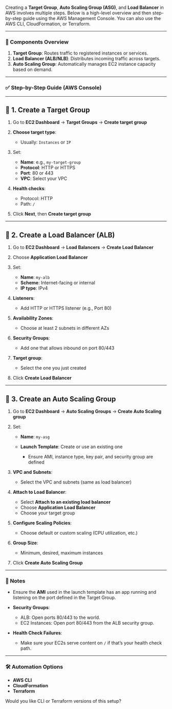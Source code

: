 Creating a **Target Group**, **Auto Scaling Group (ASG)**, and **Load Balancer** in AWS involves multiple steps. Below is a high-level overview and then step-by-step guide using the AWS Management Console. You can also use the AWS CLI, CloudFormation, or Terraform.

---

### 🧭 Components Overview

1. **Target Group**: Routes traffic to registered instances or services.
2. **Load Balancer (ALB/NLB)**: Distributes incoming traffic across targets.
3. **Auto Scaling Group**: Automatically manages EC2 instance capacity based on demand.

---

### ✅ Step-by-Step Guide (AWS Console)

---

## 🔹 1. Create a Target Group

1. Go to **EC2 Dashboard** → **Target Groups** → **Create target group**
2. **Choose target type**:

   * Usually: `Instances` or `IP`
3. Set:

   * **Name**: e.g., `my-target-group`
   * **Protocol**: HTTP or HTTPS
   * **Port**: 80 or 443
   * **VPC**: Select your VPC
4. **Health checks**:

   * Protocol: HTTP
   * Path: `/`
5. Click **Next**, then **Create target group**

---

## 🔹 2. Create a Load Balancer (ALB)

1. Go to **EC2 Dashboard** → **Load Balancers** → **Create Load Balancer**
2. Choose **Application Load Balancer**
3. Set:

   * **Name**: `my-alb`
   * **Scheme**: Internet-facing or internal
   * **IP type**: IPv4
4. **Listeners**:

   * Add HTTP or HTTPS listener (e.g., Port 80)
5. **Availability Zones**:

   * Choose at least 2 subnets in different AZs
6. **Security Groups**:

   * Add one that allows inbound on port 80/443
7. **Target group**:

   * Select the one you just created
8. Click **Create Load Balancer**

---

## 🔹 3. Create an Auto Scaling Group

1. Go to **EC2 Dashboard** → **Auto Scaling Groups** → **Create Auto Scaling group**
2. Set:

   * **Name**: `my-asg`
   * **Launch Template**: Create or use an existing one

     * Ensure AMI, instance type, key pair, and security group are defined
3. **VPC and Subnets**:

   * Select the VPC and subnets (same as load balancer)
4. **Attach to Load Balancer**:

   * Select **Attach to an existing load balancer**
   * Choose **Application Load Balancer**
   * Choose your target group
5. **Configure Scaling Policies**:

   * Choose default or custom scaling (CPU utilization, etc.)
6. **Group Size**:

   * Minimum, desired, maximum instances
7. Click **Create Auto Scaling Group**

---

### 📝 Notes

* Ensure the **AMI** used in the launch template has an app running and listening on the port defined in the Target Group.
* **Security Groups**:

  * ALB: Open ports 80/443 to the world.
  * EC2 Instances: Open port 80/443 from the ALB security group.
* **Health Check Failures**:

  * Make sure your EC2s serve content on `/` if that’s your health check path.

---

### 🛠️ Automation Options

* **AWS CLI**
* **CloudFormation**
* **Terraform**

Would you like CLI or Terraform versions of this setup?

